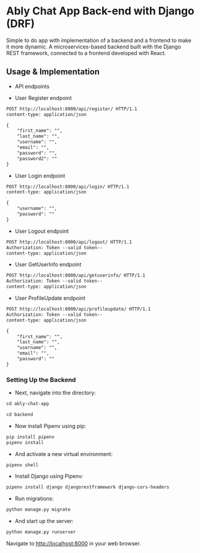 # Ably Chat App Back-end with Django (DRF)

Simple to do app with implementation of a backend and a frontend to make it more dynamic.
A microservices-based backend built with the Django REST framework, connected to a frontend developed with React.

## Usage & Implementation

- API endpoints

- User Register endpoint

```markdown
POST http://localhost:8000/api/register/ HTTP/1.1
content-type: application/json

{
    "first_name": "",
    "last_name": "",
    "username": "",
    "email": "",
    "password": "",
    "password2": ""
}
```

- User Login endpoint

```markdown
POST http://localhost:8000/api/login/ HTTP/1.1
content-type: application/json

{
    "username": "",
    "password": ""
}
```

- User Logout endpoint

```markdown
POST http://localhost:8000/api/logout/ HTTP/1.1
Authorization: Token --valid token--
content-type: application/json
```

- User GetUserInfo endpoint

```markdown
POST http://localhost:8000/api/getuserinfo/ HTTP/1.1
Authorization: Token --valid token--
content-type: application/json
```

- User ProfileUpdate endpoint

```markdown
POST http://localhost:8000/api/profileupdate/ HTTP/1.1
Authorization: Token --valid token--
content-type: application/json

{
    "first_name": "",
    "last_name": "",
    "username": "",
    "email": "",
    "password": ""
}
```

### Setting Up the Backend

- Next, navigate into the directory:

```markdown
cd ably-chat-app 
```

```markdown
cd backend
```

- Now install Pipenv using pip:

```markdown
pip install pipenv
pipenv install
```

- And activate a new virtual environment:

```markdown
pipenv shell
```

- Install Django using Pipenv:

```markdown
pipenv install django djangorestframework django-cors-headers
```

- Run migrations:

```markdown
python manage.py migrate
```

- And start up the server:

```markdown
python manage.py runserver
```

Navigate to <http://localhost:8000> in your web browser.
